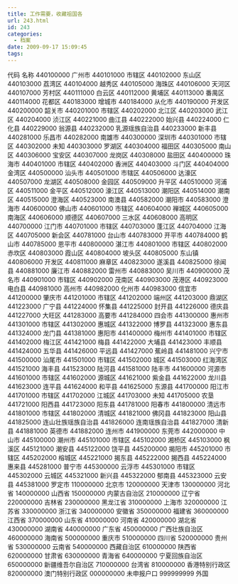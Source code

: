 ```yaml
---
title: 工作需要，收藏祖国各
url: 243.html
id: 243
categories:
  - 档案
date: 2009-09-17 15:09:45
tags:
---
```


代码 名称 440100000 广州市 440101000 市辖区 440102000 东山区 440103000 荔湾区 440104000 越秀区 440105000 海珠区 440106000 天河区 440107000 芳村区 440111000 白云区 440112000 黄埔区 440113000 番禺区 440114000 花都区 440183000 增城市 440184000 从化市 440190000 开发区 440200000 韶关市 440201000 市辖区 440202000 北江区 440203000 武江区 440204000 浈江区 440221000 曲江县 440222000 始兴县 440224000 仁化县 440229000 翁源县 440232000 乳源瑶族自治县 440233000 新丰县 440281000 乐昌市 440282000 南雄市 440300000 深圳市 440301000 市辖区 440302000 未知 440303000 罗湖区 440304000 福田区 440305000 南山区 440306000 宝安区 440307000 龙岗区 440308000 盐田区 440400000 珠海市 440401000 市辖区 440402000 香洲区 440403000 斗门区 440404000 金湾区 440500000 汕头市 440501000 市辖区 440506000 达濠区 440507000 龙湖区 440508000 金园区 440509000 升平区 440510000 河浦区 440511000 金平区 440512000 濠江区 440513000 潮阳区 440514000 潮南区 440515000 澄海区 440523000 南澳县 440582000 潮阳市 440583000 澄海市 440600000 佛山市 440601000 市辖区 440604000 禅城区 440605000 南海区 440606000 顺德区 440607000 三水区 440608000 高明区 440700000 江门市 440701000 市辖区 440703000 蓬江区 440704000 江海区 440705000 新会区 440781000 台山市 440783000 开平市 440784000 鹤山市 440785000 恩平市 440800000 湛江市 440801000 市辖区 440802000 赤坎区 440803000 霞山区 440804000 坡头区 440805000 东山镇 440806000 开发区 440811000 麻章区 440823000 遂溪县 440825000 徐闻县 440881000 廉江市 440882000 雷州市 440883000 吴川市 440900000 茂名市 440901000 市辖区 440902000 茂南区 440903000 茂港区 440923000 电白县 440981000 高州市 440982000 化州市 440983000 信宜市 441200000 肇庆市 441201000 市辖区 441202000 端州区 441203000 鼎湖区 441223000 广宁县 441224000 怀集县 441225000 封开县 441226000 德庆县 441227000 大旺区 441283000 高要市 441284000 四会市 441300000 惠州市 441301000 市辖区 441302000 惠城区 441322000 博罗县 441323000 惠东县 441324000 龙门县 441381000 惠阳市 441400000 梅州市 441401000 市辖区 441402000 梅江区 441421000 梅县 441422000 大埔县 441423000 丰顺县 441424000 五华县 441426000 平远县 441427000 蕉岭县 441481000 兴宁市 441500000 汕尾市 441501000 市辖区 441502000 城区 441503000 红海湾区 441521000 海丰县 441523000 陆河县 441581000 陆丰市 441600000 河源市 441601000 市辖区 441602000 源城区 441621000 紫金县 441622000 龙川县 441623000 连平县 441624000 和平县 441625000 东源县 441700000 阳江市 441701000 市辖区 441702000 江城区 441703000 未知 441705000 农垦 441721000 阳西县 441723000 阳东县 441781000 阳春市 441800000 清远市 441801000 市辖区 441802000 清城区 441821000 佛冈县 441823000 阳山县 441825000 连山壮族瑶族自治县 441826000 连南瑶族自治县 441827000 清新县 441881000 英德市 441882000 连州市 441900000 东莞市 442000000 中山市 445100000 潮州市 445101000 市辖区 445102000 湘桥区 445103000 枫溪区 445121000 潮安县 445122000 饶平县 445200000 揭阳市 445201000 市辖区 445202000 榕城区 445221000 揭东县 445222000 揭西县 445224000 惠来县 445281000 普宁市 445300000 云浮市 445301000 市辖区 445302000 云城区 445321000 新兴县 445322000 郁南县 445323000 云安县 445381000 罗定市 110000000 北京市 120000000 天津市 130000000 河北省 140000000 山西省 150000000 内蒙古自治区 210000000 辽宁省 220000000 吉林省 230000000 黑龙江省 310000000 上海市 320000000 江苏省 330000000 浙江省 340000000 安徽省 350000000 福建省 360000000 江西省 370000000 山东省 410000000 河南省 420000000 湖北省 430000000 湖南省 440000000 广东省 450000000 广西壮族自治区 460000000 海南省 500000000 重庆市 510000000 四川省 520000000 贵州省 530000000 云南省 540000000 西藏自治区 610000000 陕西省 620000000 甘肃省 630000000 青海省 640000000 宁夏回族自治区 650000000 新疆维吾尔自治区 710000000 台湾省 810000000 香港特别行政区 820000000 澳门特别行政区 000000000 未申报户口 999999999 外国
